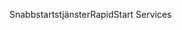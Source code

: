 <span data-ttu-id="a02a7-101">Snabbstartstjänster</span><span class="sxs-lookup"><span data-stu-id="a02a7-101">RapidStart Services</span></span>